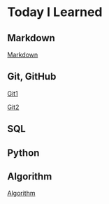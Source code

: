 # Today I Learned

## Markdown

[Markdown](./git_class/Markdown_study.md)

## Git, GitHub

[Git1](./git_class/Git_base.md)

[Git2](./git_class/git_study)

## SQL

## Python

## Algorithm

[Algorithm](./online_class/mlp_algorithm.md)
